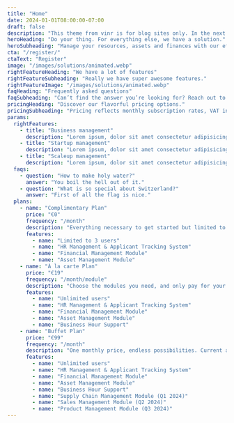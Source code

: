 ```yaml
---
title: "Home"
date: 2024-01-01T08:00:00-07:00
draft: false
description: "This theme from vinr is for blog sites only. In the next iteration we will extend to home page."
heroHeading: "Do your thing. For everything else, we have a solution."
heroSubheading: "Manage your resources, assets and finances with our effortless enterprise tools. Optimize your business efficiency across all operations. Save time and money."
cta: "/register/"
ctaText: "Register"
image: "/images/solutions/animated.webp"
rightFeatureHeading: "We have a lot of features"
rightFeatureSubheading: "Really we have super awesome features."
rightFeatureImage: "/images/solutions/animated.webp"
faqHeading: "Frequently asked questions"
faqSubheading: "Can’t find the answer you’re looking for? Reach out to our customer support team."
pricingHeading: "Discover our flavorful pricing options."
pricingSubheading: "Pricing reflects monthly subscription rates, VAT inclusive."
params:
  rightFeatures:
    - title: "Business management"
      description: "Lorem ipsum, dolor sit amet consectetur adipisicing elit. Maiores impedit perferendis suscipit eaque, iste dolor cupiditate blanditiis ratione."
    - title: "Startup management"
      description: "Lorem ipsum, dolor sit amet consectetur adipisicing elit. Maiores impedit perferendis suscipit eaque, iste dolor cupiditate blanditiis ratione."
    - title: "Scaleup management"
      description: "Lorem ipsum, dolor sit amet consectetur adipisicing elit. Maiores impedit perferendis suscipit eaque, iste dolor cupiditate blanditiis ratione."
  faqs:
    - question: "How to make holy water?"
      answer: "You boil the hell out of it."
    - question: "What is so special about Switzerland?"
      answer: "First of all the flag is nice."
  plans:
    - name: "Complimentary Plan"
      price: "€0"
      frequency: "/month"
      description: "Everything necessary to get started but limited to 3 users."
      features:
        - name: "Limited to 3 users"
        - name: "HR Management & Applicant Tracking System"
        - name: "Financial Management Module"
        - name: "Asset Management Module"
    - name: "À la carte Plan"
      price: "€19"
      frequency: "/month/module"
      description: "Choose the modules you need, and only pay for your selections monthly."
      features:
        - name: "Unlimited users"
        - name: "HR Management & Applicant Tracking System"
        - name: "Financial Management Module"
        - name: "Asset Management Module"
        - name: "Business Hour Support"
    - name: "Buffet Plan"
      price: "€99"
      frequency: "/month"
      description: "One monthly price, endless possibilities. Current and future tools, all included."
      features:
        - name: "Unlimited users"
        - name: "HR Management & Applicant Tracking System"
        - name: "Financial Management Module"
        - name: "Asset Management Module"
        - name: "Business Hour Support"
        - name: "Supply Chain Management Module (Q1 2024)"
        - name: "Sales Management Module (Q2 2024)"
        - name: "Product Management Module (Q3 2024)"
---
```

